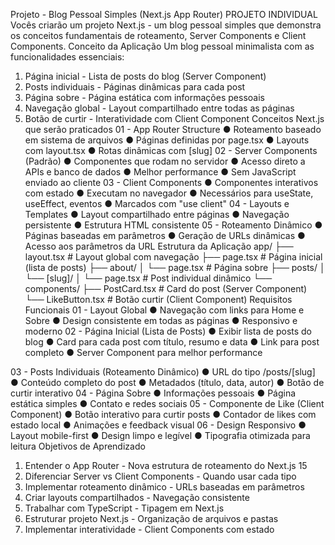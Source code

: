Projeto - Blog Pessoal Simples (Next.js
App Router)
PROJETO INDIVIDUAL
Vocês criarão um projeto Next.js - um blog pessoal simples que demonstra os conceitos
fundamentais de roteamento, Server Components e Client Components.
Conceito da Aplicação
Um blog pessoal minimalista com as funcionalidades essenciais:
1. Página inicial - Lista de posts do blog (Server Component)
2. Posts individuais - Páginas dinâmicas para cada post
3. Página sobre - Página estática com informações pessoais
4. Navegação global - Layout compartilhado entre todas as páginas
5. Botão de curtir - Interatividade com Client Component
Conceitos Next.js que serão praticados
01 - App Router Structure
● Roteamento baseado em sistema de arquivos
● Páginas definidas por page.tsx
● Layouts com layout.tsx
● Rotas dinâmicas com [slug]
02 - Server Components (Padrão)
● Componentes que rodam no servidor
● Acesso direto a APIs e banco de dados
● Melhor performance
● Sem JavaScript enviado ao cliente
03 - Client Components
● Componentes interativos com estado
● Executam no navegador
● Necessários para useState, useEffect, eventos
● Marcados com "use client"
04 - Layouts e Templates
● Layout compartilhado entre páginas
● Navegação persistente
● Estrutura HTML consistente
05 - Roteamento Dinâmico
● Páginas baseadas em parâmetros
● Geração de URLs dinâmicas
● Acesso aos parâmetros da URL
Estrutura da Aplicação
app/
├── layout.tsx # Layout global com navegação
├── page.tsx # Página inicial (lista de posts)
├── about/
│ └── page.tsx # Página sobre
├── posts/
│ └── [slug]/
│ └── page.tsx # Post individual dinâmico
└── components/
├── PostCard.tsx # Card do post (Server Component)
└── LikeButton.tsx # Botão curtir (Client Component)
Requisitos Funcionais
01 - Layout Global
● Navegação com links para Home e Sobre
● Design consistente em todas as páginas
● Responsivo e moderno
02 - Página Inicial (Lista de Posts)
● Exibir lista de posts do blog
● Card para cada post com título, resumo e data
● Link para post completo
● Server Component para melhor performance

03 - Posts Individuais (Roteamento Dinâmico)
● URL do tipo /posts/[slug]
● Conteúdo completo do post
● Metadados (título, data, autor)
● Botão de curtir interativo
04 - Página Sobre
● Informações pessoais
● Página estática simples
● Contato e redes sociais
05 - Componente de Like (Client Component)
● Botão interativo para curtir posts
● Contador de likes com estado local
● Animações e feedback visual
06 - Design Responsivo
● Layout mobile-first
● Design limpo e legível
● Tipografia otimizada para leitura
Objetivos de Aprendizado
1. Entender o App Router - Nova estrutura de roteamento do Next.js 15
2. Diferenciar Server vs Client Components - Quando usar cada tipo
3. Implementar roteamento dinâmico - URLs baseadas em parâmetros
4. Criar layouts compartilhados - Navegação consistente
5. Trabalhar com TypeScript - Tipagem em Next.js
6. Estruturar projeto Next.js - Organização de arquivos e pastas
7. Implementar interatividade - Client Components com estado
